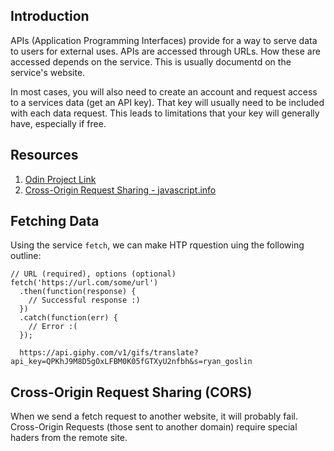 ## Introduction

APIs (Application Programming Interfaces) provide for a way to serve data to users for external uses. APIs are accessed through URLs. How these are accessed depends on the service. This is usually documentd on the service's website. 

In most cases, you will also need to create an account and request access to a services data (get an API key). That key will usually need to be included with each data request. This leads to limitations that your key will generally have, especially if free. 


## Resources

1. [Odin Project Link](https://www.theodinproject.com/lessons/node-path-javascript-working-with-apis)
2. [Cross-Origin Request Sharing - javascript.info](https://javascript.info/fetch-crossorigin)

## Fetching Data

Using the service ```fetch```, we can make  HTP rquestion uing the following outline:

    // URL (required), options (optional)
    fetch('https://url.com/some/url')
      .then(function(response) {
        // Successful response :)
      })
      .catch(function(err) {
        // Error :(
      });

      https://api.giphy.com/v1/gifs/translate?api_key=QPKhJ9M8D5gOxLFBM0K05fGTXyU2nfbh&s=ryan_goslin

## Cross-Origin Request Sharing (CORS)

When we send a fetch request to another website, it will probably fail. Cross-Origin Requests (those sent to another domain) require special haders from the remote site.